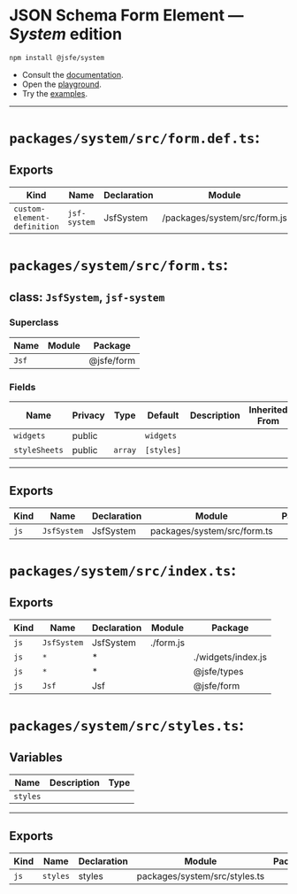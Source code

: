 # JSON Schema Form Element — ***System*** edition

```sh
npm install @jsfe/system
```

- Consult the [documentation](../../README.md).
- Open the [playground](https://jsfe.js.org).
- Try the [examples](https://github.com/json-schema-form-element/examples#readme).

---

# `packages/system/src/form.def.ts`:

## Exports

| Kind                        | Name         | Declaration | Module                       | Package |
| --------------------------- | ------------ | ----------- | ---------------------------- | ------- |
| `custom-element-definition` | `jsf-system` | JsfSystem   | /packages/system/src/form.js |         |

# `packages/system/src/form.ts`:

## class: `JsfSystem`, `jsf-system`

### Superclass

| Name  | Module | Package    |
| ----- | ------ | ---------- |
| `Jsf` |        | @jsfe/form |

### Fields

| Name          | Privacy | Type    | Default    | Description | Inherited From |
| ------------- | ------- | ------- | ---------- | ----------- | -------------- |
| `widgets`     | public  |         | `widgets`  |             |                |
| `styleSheets` | public  | `array` | `[styles]` |             |                |

<hr/>

## Exports

| Kind | Name        | Declaration | Module                      | Package |
| ---- | ----------- | ----------- | --------------------------- | ------- |
| `js` | `JsfSystem` | JsfSystem   | packages/system/src/form.ts |         |

# `packages/system/src/index.ts`:

## Exports

| Kind | Name        | Declaration | Module    | Package            |
| ---- | ----------- | ----------- | --------- | ------------------ |
| `js` | `JsfSystem` | JsfSystem   | ./form.js |                    |
| `js` | `*`         | \*          |           | ./widgets/index.js |
| `js` | `*`         | \*          |           | @jsfe/types        |
| `js` | `Jsf`       | Jsf         |           | @jsfe/form         |

# `packages/system/src/styles.ts`:

## Variables

| Name     | Description | Type |
| -------- | ----------- | ---- |
| `styles` |             |      |

<hr/>

## Exports

| Kind | Name     | Declaration | Module                        | Package |
| ---- | -------- | ----------- | ----------------------------- | ------- |
| `js` | `styles` | styles      | packages/system/src/styles.ts |         |

